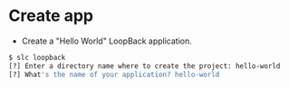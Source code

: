# Create app
* Create a "Hello World" LoopBack application.

``` bash
$ slc loopback
[?] Enter a directory name where to create the project: hello-world
[?] What's the name of your application? hello-world
```
